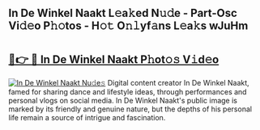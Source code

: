 ## In De Winkel Naakt L𝚎a𝚔ed N𝚞𝚍e - Part-Osc Vi𝚍𝚎o P𝚑𝚘tos - H𝚘𝚝 O𝚗𝚕yf𝚊ns L𝚎a𝚔s wJuHm

# <h2><a href="http://kf1165b.oniu.top/?m=In+De+Winkel+Naakt">🔗👉 🔴 In De Winkel Naakt P𝚑ot𝚘𝚜 V𝚒d𝚎o</a></h2>

[![In De Winkel Naakt Nu𝚍e𝚜](https://i.imgur.com/0qMVB7G.gif)](http://kf1165b.oniu.top/?m=In+De+Winkel+Naakt)
Digital content creator In De Winkel Naakt, famed for sharing dance and lifestyle ideas, through performances and personal vlogs on social media. In De Winkel Naakt's public image is marked by its friendly and genuine nature, but the depths of his personal life remain a source of intrigue and fascination.  
